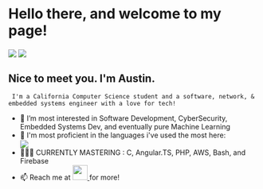 <h1><b> Hello there, and welcome to my page! </b></h1>
         <img align="center" src="https://github-readme-stats.vercel.app/api?username=austinhutchen&show_icons=true&theme=gruvbox&include_all_commits=false"/> 
 <img align = "center" src= "https://github-readme-streak-stats.herokuapp.com/?user=austinhutchen&theme=highcontrast&hide_border=false"/>

  <b><h2> Nice to meet you. I'm Austin. </h2> </b>
         
     I'm a California Computer Science student and a software, network, & embedded systems engineer with a love for tech!
<ul>

  <li>👀 I’m most interested in Software Development, CyberSecurity, Embedded Systems Dev, and eventually pure Machine Learning </li>

  <li> 🌱 I'm most proficient in the languages i've used the most here: </i> <br/>
<img align="center" src="https://github-readme-stats.vercel.app/api/top-langs/?username=austinhutchen&hide_progress=true&langs_count=12&theme=react&hide=cmake,css,html,Objective-C++"/> 

  </li>
  <li> 👨🏽‍🏫 CURRENTLY MASTERING : C, Angular.TS, PHP, AWS, Bash, and Firebase</li>
<!---
austinhutchen/austinhutchen is a ✨ special ✨ repository because its `README.md` (this file) appears on your GitHub profile.
You can click the Preview link to take a look at your changes.
--->
 
<li> 📫 Reach me at <a href= "https://www.linkedin.com/in/austin-hutchen-15440a1b2/">  <img height ="30" width="30" src="https://upload.wikimedia.org/wikipedia/commons/thumb/c/ca/LinkedIn_logo_initials.png/800px-LinkedIn_logo_initials.png" /> </a> for more! </li>
</ul>
